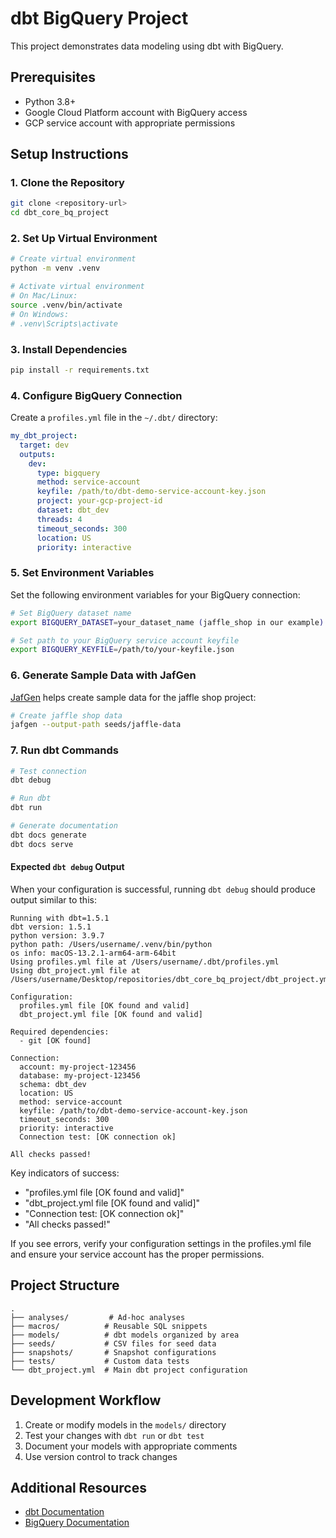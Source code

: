 # dbt BigQuery Project

This project demonstrates data modeling using dbt with BigQuery.

## Prerequisites
- Python 3.8+
- Google Cloud Platform account with BigQuery access
- GCP service account with appropriate permissions

## Setup Instructions

### 1. Clone the Repository
```bash
git clone <repository-url>
cd dbt_core_bq_project
```

### 2. Set Up Virtual Environment
```bash
# Create virtual environment
python -m venv .venv

# Activate virtual environment
# On Mac/Linux:
source .venv/bin/activate
# On Windows:
# .venv\Scripts\activate
```

### 3. Install Dependencies
```bash
pip install -r requirements.txt
```

### 4. Configure BigQuery Connection
Create a `profiles.yml` file in the `~/.dbt/` directory:
```yaml
my_dbt_project:
  target: dev
  outputs:
    dev:
      type: bigquery
      method: service-account
      keyfile: /path/to/dbt-demo-service-account-key.json
      project: your-gcp-project-id
      dataset: dbt_dev
      threads: 4
      timeout_seconds: 300
      location: US
      priority: interactive
```

### 5. Set Environment Variables
Set the following environment variables for your BigQuery connection:

```bash
# Set BigQuery dataset name
export BIGQUERY_DATASET=your_dataset_name (jaffle_shop in our example)

# Set path to your BigQuery service account keyfile
export BIGQUERY_KEYFILE=/path/to/your-keyfile.json
```

### 6. Generate Sample Data with JafGen
[JafGen](https://github.com/dbt-labs/jaffle-shop-generator) helps create sample data for the jaffle shop project:

```bash
# Create jaffle shop data
jafgen --output-path seeds/jaffle-data
```

### 7. Run dbt Commands
```bash
# Test connection
dbt debug

# Run dbt
dbt run

# Generate documentation
dbt docs generate
dbt docs serve
```

#### Expected `dbt debug` Output

When your configuration is successful, running `dbt debug` should produce output similar to this:

```
Running with dbt=1.5.1
dbt version: 1.5.1
python version: 3.9.7
python path: /Users/username/.venv/bin/python
os info: macOS-13.2.1-arm64-arm-64bit
Using profiles.yml file at /Users/username/.dbt/profiles.yml
Using dbt_project.yml file at /Users/username/Desktop/repositories/dbt_core_bq_project/dbt_project.yml

Configuration:
  profiles.yml file [OK found and valid]
  dbt_project.yml file [OK found and valid]

Required dependencies:
  - git [OK found]

Connection:
  account: my-project-123456
  database: my-project-123456
  schema: dbt_dev
  location: US
  method: service-account
  keyfile: /path/to/dbt-demo-service-account-key.json
  timeout_seconds: 300
  priority: interactive
  Connection test: [OK connection ok]

All checks passed!
```

Key indicators of success:
- "profiles.yml file [OK found and valid]"
- "dbt_project.yml file [OK found and valid]"
- "Connection test: [OK connection ok]"
- "All checks passed!"

If you see errors, verify your configuration settings in the profiles.yml file and ensure your service account has the proper permissions.

## Project Structure
```
.
├── analyses/         # Ad-hoc analyses
├── macros/          # Reusable SQL snippets
├── models/          # dbt models organized by area
├── seeds/           # CSV files for seed data
├── snapshots/       # Snapshot configurations
├── tests/           # Custom data tests
└── dbt_project.yml  # Main dbt project configuration
```

## Development Workflow
1. Create or modify models in the `models/` directory
2. Test your changes with `dbt run` or `dbt test`
3. Document your models with appropriate comments
4. Use version control to track changes

## Additional Resources
- [dbt Documentation](https://docs.getdbt.com/)
- [BigQuery Documentation](https://cloud.google.com/bigquery/docs)
